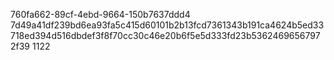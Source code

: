 760fa662-89cf-4ebd-9664-150b7637ddd4
7d49a41df239bd6ea93fa5c415d60101b2b13fcd7361343b191ca4624b5ed33718ed394d516dbdef3f8f70cc30c46e20b6f5e5d333fd23b53624696567972f39
1122
